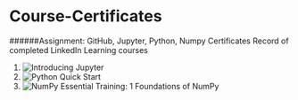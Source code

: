 # Course-Certificates
######Assignment: GitHub, Jupyter, Python, Numpy Certificates
Record of completed LinkedIn Learning courses <br>

1. ![Introducing Jupyter]()
2. ![Python Quick Start]()
3. ![NumPy Essential Training: 1 Foundations of NumPy]()
